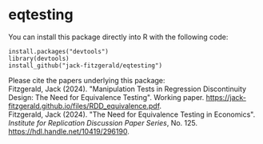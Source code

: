 # eqtesting

You can install this package directly into R with the following code:
```
install.packages("devtools")
library(devtools)
install_github("jack-fitzgerald/eqtesting")
```

Please cite the papers underlying this package: <br/>
Fitzgerald, Jack (2024). "Manipulation Tests in Regression Discontinuity Design: The Need for Equivalence Testing". Working paper. https://jack-fitzgerald.github.io/files/RDD_equivalence.pdf. <br/>
Fitzgerald, Jack (2024). "The Need for Equivalence Testing in Economics". <i>Institute for Replication Discussion Paper Series</i>, No. 125. https://hdl.handle.net/10419/296190.
